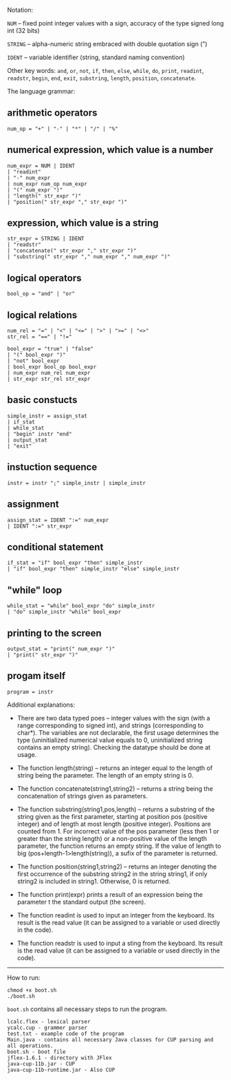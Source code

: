 Notation:

`NUM` – fixed point integer values with a sign, accuracy of the type signed long int (32 bits)

`STRING` – alpha-numeric string embraced with double quotation sign (”)

`IDENT` – variable identifier (string, standard naming convention)

Other key words: `and`, `or`, `not`, `if`, `then`, `else`, `while`, `do`, `print`, `readint`, `readstr`,
`begin`, `end`, `exit`, `substring`, `length`, `position`, `concatenate`.



The language grammar:


## arithmetic operators
```
num_op = "+" | "-" | "*" | "/" | "%"
```

## numerical expression, which value is a number
```
num_expr = NUM | IDENT
| "readint"
| "-" num_expr
| num_expr num_op num_expr
| "(" num_expr ")"
| "length(" str_expr ")"
| "position(" str_expr "," str_expr ")"
```


## expression, which value is a string
```
str_expr = STRING | IDENT
| "readstr"
| "concatenate(" str_expr "," str_expr ")"
| "substring(" str_expr "," num_expr "," num_expr ")"
```


## logical operators
```
bool_op = "and" | "or"
```

## logical relations
```
num_rel = "=" | "<" | "<=" | ">" | ">=" | "<>"
str_rel = "==" | "!="

bool_expr = "true" | "false"
| "(" bool_expr ")"
| "not" bool_expr
| bool_expr bool_op bool_expr
| num_expr num_rel num_expr
| str_expr str_rel str_expr
```

## basic constucts
```
simple_instr = assign_stat
| if_stat
| while_stat
| "begin" instr "end"
| output_stat
| "exit"
```


## instuction sequence
```
instr = instr ";" simple_instr | simple_instr
```

## assignment
```
assign_stat = IDENT ":=" num_expr
| IDENT ":=" str_expr
```


## conditional statement
```
if_stat = "if" bool_expr "then" simple_instr
| "if" bool_expr "then" simple_instr "else" simple_instr
```

## "while" loop
```
while_stat = "while" bool_expr "do" simple_instr
| "do" simple_instr "while" bool_expr
```

## printing to the screen
```
output_stat = "print(" num_expr ")"
| "print(" str_expr ")"
```

## progam itself
```
program = instr
```



Additional explanations:


- There are two data typed poes – integer values with the sign (with a range corresponding to
signed int), and strings (corresponding to char*). The variables are not declarable,
the first usage determines the type (uninitialized numerical value equals to 0, uninitialized
string contains an empty string). Checking the datatype should be done at usage.

- The function length(string) – returns an integer equal to the length of string being the
parameter. The length of an empty string is 0.

- The function concatenate(string1,string2) – returns a string being the
concatenation of strings given as parameters.

- The function substring(string1,pos,length) – returns a substring of the string
given as the first parameter, starting at position pos (positive integer) and of length at most
length (positive integer). Positions are counted from 1. For incorrect value of the pos
parameter (less then 1 or greater than the string length) or a non-positive value of the
length parameter, the function returns an empty string. If the value of length to big
(pos+length-1>length(string)), a sufix of the parameter is returned.

- The function position(string1,string2) – returns an integer denoting the first
occurrence of the substring string2 in the string string1, if only string2 is included
in string1. Otherwise, 0 is returned.

- The function print(expr) prints a result of an expression being the parameter t the
standard output (the screen).

- The function readint is used to input an integer from the keyboard. Its result is the read
value (it can be assigned to a variable or used directly in the code).

- The function readstr is used to input a sting from the keyboard. Its result is the read
value (it can be assigned to a variable or used directly in the code).


------

How to run: 

```
chmod +x boot.sh
./boot.sh
```

`boot.sh` contains all necessary steps to run the program.

```
lcalc.flex - lexical parser
ycalc.cup - grammer parser
test.txt - example code of the program
Main.java - contains all necessary Java classes for CUP parsing and all operations.
boot.sh - boot file
jflex-1.6.1 - directory with JFlex
java-cup-11b.jar - CUP 
java-cup-11b-runtime.jar - Also CUP
```
